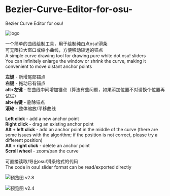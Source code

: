 # Bezier-Curve-Editor-for-osu-
Bezier Curve Editor for osu! 

![logo](https://github.com/Scatola-desu/Bezier-Curve-Editor-for-osu-/blob/main/icon.png)

一个简单的曲线绘制工具，用于绘制纯白点osu!滑条  
可无限拉大窗口或缩小曲线，方便移动较远的锚点  
A simple curve drawing tool for drawing pure white dot osu! sliders  
You can infinitely enlarge the window or shrink the curve, making it convenient to move distant anchor points  

**左键** - 新增尾部锚点  
**右键** - 拖动已有锚点  
**alt+左键** - 在曲线中间增加锚点（算法有些问题，如果添加位置不对请换个位置再试试）  
**alt+右键** - 删除锚点  
**滚轮** - 整体缩放/平移曲线  

**Left click** - add a new anchor point  
**Right click** - drag an existing anchor point  
**Alt + left click** - add an anchor point in the middle of the curve (there are some issues with the algorithm; if the position is not correct, please try a different position)  
**Alt + right click** - delete an anchor point  
**Scroll wheel** - zoom/pan the curve  

可直接读取/导出osu!滑条格式的代码  
The code in osu! slider format can be read/exported directly  

![预览图](https://github.com/Scatola-desu/Bezier-Curve-Editor-for-osu-/blob/main/Interface_Preview2.png)
v2.8

![预览图](https://github.com/Scatola-desu/Bezier-Curve-Editor-for-osu-/blob/main/Interface_Preview.png)
v2.4
